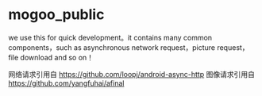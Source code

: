 mogoo_public
============

we use this for quick development。it contains many common components，such as asynchronous network request，picture request，file download and so on！

网络请求引用自 https://github.com/loopj/android-async-http 
图像请求引用自 https://github.com/yangfuhai/afinal
